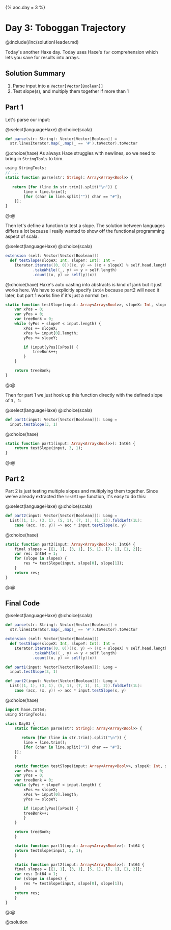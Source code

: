 {%
aoc.day = 3
%}

# Day 3: Toboggan Trajectory

@:include(/inc/solutionHeader.md)

Today's another Haxe day. Today uses Haxe's `for` comprehension which lets you save for results into arrays.

## Solution Summary

1. Parse input into a `Vector[Vector[Boolean]]`
2. Test slope(s), and multiply them together if more than 1

## Part 1

Let's parse our input:

@:select(languageHaxe)
@:choice(scala)
```scala 3
def parse(str: String): Vector[Vector[Boolean]] =
  str.linesIterator.map(_.map(_ == '#').toVector).toVector
```
@:choice(haxe)
As always Haxe struggles with newlines, so we need to bring in `StringTools` to trim.

```haxe
using StringTools;
// ...
static function parse(str: String): Array<Array<Bool>> {
    
   return [for (line in str.trim().split("\n")) {
        line = line.trim();
        [for (char in line.split("")) char == "#"];
    }];
}
```
@:@

Then let's define a function to test a slope. The solution between languages differs a lot because I really
wanted to show off the functional programming aspect of scala.

@:select(languageHaxe)
@:choice(scala)
```scala 3
extension (self: Vector[Vector[Boolean]])
  def testSlope(slopeX: Int, slopeY: Int): Int =
    Iterator.iterate((0, 0))((x, y) => ((x + slopeX) % self.head.length, y + slopeY))
            .takeWhile((_, y) => y < self.length)
            .count((x, y) => self(y)(x))
```
@:choice(haxe)
Haxe's auto casting into abstracts is kind of jank but it just works here. We have to explicitly specify
`Int64` because part2 will need it later, but part 1 works fine if it's just a normal `Int`.

```haxe
static function testSlope(input: Array<Array<Bool>>, slopeX: Int, slopeY: Int): Int64 {
    var xPos = 0;
    var yPos = 0;
    var treeBonk = 0;
    while (yPos + slopeY < input.length) {
        xPos += slopeX;
        xPos %= input[0].length;
        yPos += slopeY;

        if (input[yPos][xPos]) {
            treeBonk++;
        }
    }

    return treeBonk;
}
```
@:@

Then for part 1 we just hook up this function directly with the defined slope of `3, 1`:

@:select(languageHaxe)
@:choice(scala)
```scala 3
def part1(input: Vector[Vector[Boolean]]): Long =
  input.testSlope(3, 1)
```
@:choice(haxe)
```haxe
static function part1(input: Array<Array<Bool>>): Int64 {
    return testSlope(input, 3, 1);
}
```
@:@

## Part 2

Part 2 is just testing multiple slopes and multiplying them together. Since we've already extracted the `testSlope`
function, it's easy to do this:

@:select(languageHaxe)
@:choice(scala)
```scala 3
def part2(input: Vector[Vector[Boolean]]): Long =
  List((1, 1), (3, 1), (5, 1), (7, 1), (1, 2)).foldLeft(1L):
    case (acc, (x, y)) => acc * input.testSlope(x, y)
```
@:choice(haxe)
```haxe
static function part2(input: Array<Array<Bool>>): Int64 {
    final slopes = [[1, 1], [3, 1], [5, 1], [7, 1], [1, 2]];
    var res: Int64 = 1;
    for (slope in slopes) {
        res *= testSlope(input, slope[0], slope[1]);
    }
    return res;
}
```
@:@

## Final Code

@:select(languageHaxe)
@:choice(scala)
```scala 3
def parse(str: String): Vector[Vector[Boolean]] =
  str.linesIterator.map(_.map(_ == '#').toVector).toVector

extension (self: Vector[Vector[Boolean]])
  def testSlope(slopeX: Int, slopeY: Int): Int =
    Iterator.iterate((0, 0))((x, y) => ((x + slopeX) % self.head.length, y + slopeY))
            .takeWhile((_, y) => y < self.length)
            .count((x, y) => self(y)(x))

def part1(input: Vector[Vector[Boolean]]): Long =
  input.testSlope(3, 1)

def part2(input: Vector[Vector[Boolean]]): Long =
  List((1, 1), (3, 1), (5, 1), (7, 1), (1, 2)).foldLeft(1L):
    case (acc, (x, y)) => acc * input.testSlope(x, y)
```
@:choice(haxe)
```haxe
import haxe.Int64;
using StringTools;

class Day03 {
    static function parse(str: String): Array<Array<Bool>> {
	
       return [for (line in str.trim().split("\n")) {
	    line = line.trim();
	    [for (char in line.split("")) char == "#"];
	}];
    }

    static function testSlope(input: Array<Array<Bool>>, slopeX: Int, slopeY: Int): Int64 {
	var xPos = 0;
	var yPos = 0;
	var treeBonk = 0;
	while (yPos + slopeY < input.length) {
	    xPos += slopeX;
	    xPos %= input[0].length;
	    yPos += slopeY;

	    if (input[yPos][xPos]) {
		treeBonk++;
	    }
	}

	return treeBonk;
    }

    static function part1(input: Array<Array<Bool>>): Int64 {
	return testSlope(input, 3, 1);
    }

    static function part2(input: Array<Array<Bool>>): Int64 {
	final slopes = [[1, 1], [3, 1], [5, 1], [7, 1], [1, 2]];
	var res: Int64 = 1;
	for (slope in slopes) {
	    res *= testSlope(input, slope[0], slope[1]);
	}
	return res;
    }
}
```
@:@

@:solution